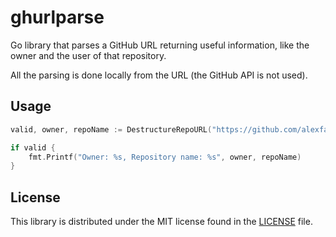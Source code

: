 # ghurlparse
Go library that parses a GitHub URL returning useful information, like the owner and the user of that repository.

All the parsing is done locally from the URL (the GitHub API is not used).

## Usage

```go
valid, owner, repoName := DestructureRepoURL("https://github.com/alexfacciorusso/ghurlparse")

if valid {
    fmt.Printf("Owner: %s, Repository name: %s", owner, repoName)
}
```

## License

This library is distributed under the MIT license found in the [LICENSE](./LICENSE)
file.
